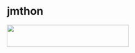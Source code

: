 # jmthon

<p align="left"><a href="https://heroku.com/deploy?template=https://github.com/jdi48/roz"> <img src="https://img.shields.io/badge/Deploy%20To%20Heroku-purple?style=for-the-badge&logo=heroku" width="320" height="58.45"/></a></p>
